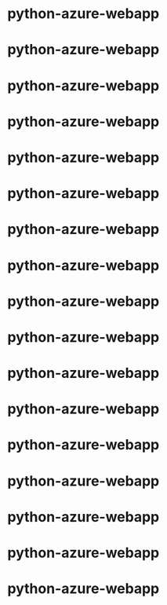 # python-azure-webapp
# python-azure-webapp
# python-azure-webapp
# python-azure-webapp
# python-azure-webapp
# python-azure-webapp
# python-azure-webapp
# python-azure-webapp
# python-azure-webapp
# python-azure-webapp
# python-azure-webapp
# python-azure-webapp
# python-azure-webapp
# python-azure-webapp
# python-azure-webapp
# python-azure-webapp
# python-azure-webapp
